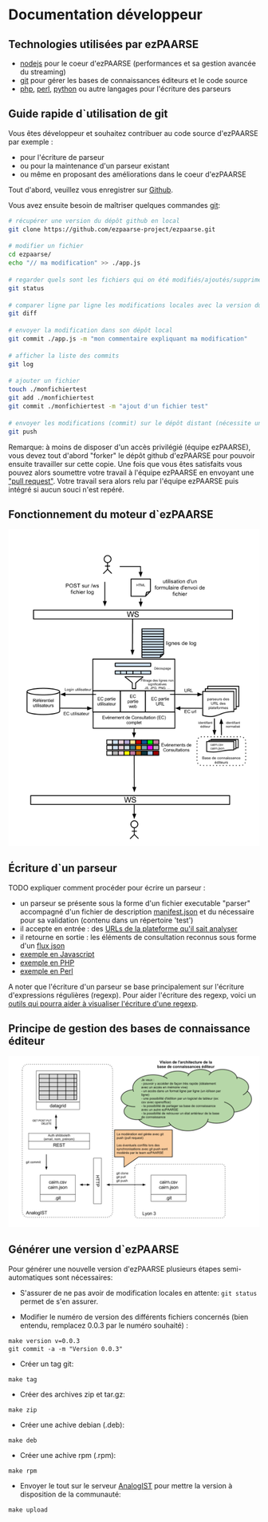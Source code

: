 # Documentation développeur #

## Technologies utilisées par ezPAARSE ##

* [nodejs](http://nodejs.org/) pour le coeur d'ezPAARSE (performances et sa gestion avancée du streaming)
* [git](http://git-scm.com/) pour gérer les bases de connaissances éditeurs et le code source
* [php](http://php.net), [perl](http://www.perl.org/), [python](http://www.python.org/) ou autre langages pour l'écriture des parseurs

## Guide rapide d`utilisation de git ##

Vous êtes développeur et souhaitez contribuer au code source d'ezPAARSE par exemple :
* pour l'écriture de parseur
* ou pour la maintenance d'un parseur existant
* ou même en proposant des améliorations dans le coeur d'ezPAARSE

Tout d'abord, veuillez vous enregistrer sur [Github](https://github.com/).

Vous avez ensuite besoin de maîtriser quelques commandes [git](http://git-scm.com/):

```bash
# récupérer une version du dépôt github en local
git clone https://github.com/ezpaarse-project/ezpaarse.git

# modifier un fichier
cd ezpaarse/
echo "// ma modification" >> ./app.js

# regarder quels sont les fichiers qui on été modifiés/ajoutés/supprimés (avant commit)
git status

# comparer ligne par ligne les modifications locales avec la version du dépôt locale avant modification
git diff

# envoyer la modification dans son dépôt local
git commit ./app.js -m "mon commentaire expliquant ma modification"

# afficher la liste des commits
git log

# ajouter un fichier
touch ./monfichiertest
git add ./monfichiertest
git commit ./monfichiertest -m "ajout d'un fichier test"

# envoyer les modifications (commit) sur le dépôt distant (nécessite une autorisation sur le dépôt distant)
git push
```

Remarque: à moins de disposer d'un accès privilégié (équipe ezPAARSE), vous devez tout d'abord "forker" le dépôt github d'ezPAARSE pour pouvoir ensuite travailler sur cette copie. Une fois que vous êtes satisfaits vous pouvez alors soumettre votre travail à l'équipe ezPAARSE en envoyant une ["pull request"](https://help.github.com/articles/using-pull-requests). Votre travail sera alors relu par l'équipe ezPAARSE puis intégré si aucun souci n'est repéré.

## Fonctionnement du moteur d`ezPAARSE

![Schema du fonctionnement du moteur ezPAARSE](images/ezPAARSE-Moteur.png "Moteur ezPAARSE")

## Écriture d`un parseur ##

TODO expliquer comment procéder pour écrire un parseur :

* un parseur se présente sous la forme d'un fichier executable "parser" accompagné d'un fichier de description [manifest.json](https://github.com/ezpaarse-project/ezpaarse/blob/master/platforms/sd/manifest.json) et du nécessaire pour sa validation (contenu dans un répertoire 'test')
* il accepte en entrée : des [URLs de la plateforme qu'il sait analyser](https://raw.github.com/ezpaarse-project/ezpaarse/master/platforms/sd/test/sd.2012-11-30.url)
* il retourne en sortie : les éléments de consultation reconnus sous forme d'un [flux json](https://github.com/ezpaarse-project/ezpaarse/blob/master/platforms/sd/test/sd.2012-11-30.result.json)
* [exemple en Javascript](https://github.com/ezpaarse-project/ezpaarse/blob/master/platforms/sd/parser)
* [exemple en PHP](https://github.com/ezpaarse-project/ezpaarse/blob/master/platforms/sd/parser.php)
* [exemple en Perl](https://github.com/ezpaarse-project/ezpaarse/blob/master/platforms/sd/parser.pl)

A noter que l'écriture d'un parseur se base principalement sur l'écriture d'expressions régulières (regexp).
Pour aider l'écriture des regexp, voici un [outils qui pourra aider à visualiser l'écriture d'une regexp](http://www.regexper.com/).

## Principe de gestion des bases de connaissance éditeur

![Schema de gestion des bases de connaissance éditeur ezPAARSE](images/ezPAARSE-Architecture-PKB.png "PKB ezPAARSE")

## Générer une version d`ezPAARSE ##

Pour générer une nouvelle version d'ezPAARSE plusieurs étapes semi-automatiques sont nécessaires:

- S'assurer de ne pas avoir de modification locales en attente: `git status` permet de s'en assurer.

- Modifier le numéro de version des différents fichiers concernés (bien entendu, remplacez 0.0.3 par le numéro souhaité) :
```console
make version v=0.0.3
git commit -a -m "Version 0.0.3"
```

- Créer un tag git:
```console
make tag
```

- Créer des archives zip et tar.gz:
```
make zip
```

- Créer une achive debian (.deb):
```console
make deb
```

- Créer une achive rpm (.rpm):
```console
make rpm
```

- Envoyer le tout sur le serveur [AnalogIST](http://analogist.couperin.org) pour mettre la version à disposition de la communauté:
```console
make upload
```
